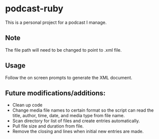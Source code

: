 podcast-ruby
============
This is a personal project for a podcast I manage.

**Note**
--------
The file path will need to be changed to point to .xml file.

Usage
-----
Follow the on screen prompts to generate the XML document.

Future modifications/additions:
-------------------------------
* Clean up code
* Change media file names to certain format so the script can read the title, author, time, date, and media type from file name.
* Scan directory for list of files and create entries automatically.
* Pull file size and duration from file.
* Remove the closing </channel> and </rss> lines when initial new entries are made.

